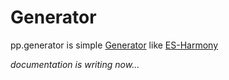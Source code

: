 # Generator

pp.generator is simple [Generator](http://wiki.ecmascript.org/doku.php?id=harmony:generators) like [ES-Harmony](https://mail.mozilla.org/pipermail/es-discuss/2008-August/006837.html)

_documentation is writing now..._
